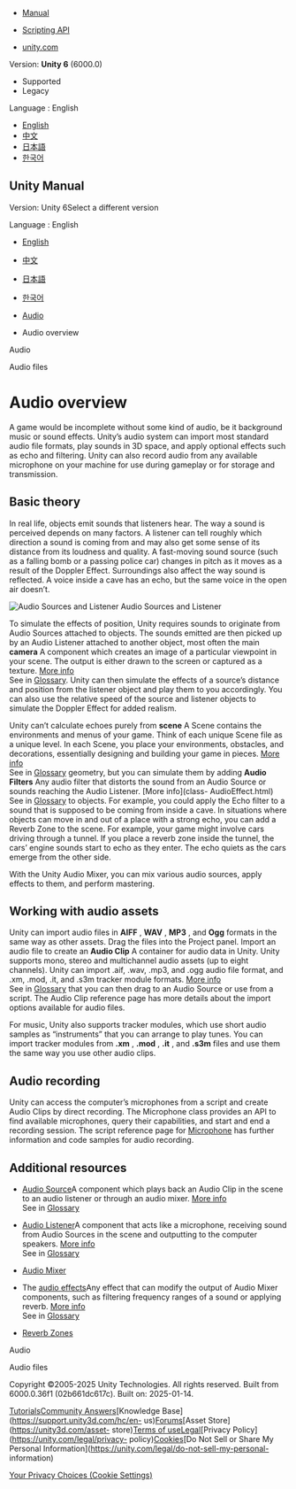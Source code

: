 [](https://docs.unity3d.com)

  * [Manual](../Manual/index.html)
  * [Scripting API](../ScriptReference/index.html)

  * [unity.com](https://unity.com/)

Version: **Unity 6** (6000.0)

  * Supported
  * Legacy

Language : English

  * [English](/Manual/AudioOverview.html)
  * [中文](/cn/current/Manual/AudioOverview.html)
  * [日本語](/ja/current/Manual/AudioOverview.html)
  * [한국어](/kr/current/Manual/AudioOverview.html)

[](https://docs.unity3d.com)

## Unity Manual

Version: Unity 6Select a different version

Language : English

  * [English](/Manual/AudioOverview.html)
  * [中文](/cn/current/Manual/AudioOverview.html)
  * [日本語](/ja/current/Manual/AudioOverview.html)
  * [한국어](/kr/current/Manual/AudioOverview.html)

  * [Audio](Audio.html)
  * Audio overview

[](Audio.html)

Audio

[](AudioFiles.html)

Audio files

# Audio overview

A game would be incomplete without some kind of audio, be it background music
or sound effects. Unity’s audio system can import most standard audio file
formats, play sounds in 3D space, and apply optional effects such as echo and
filtering. Unity can also record audio from any available microphone on your
machine for use during gameplay or for storage and transmission.

## Basic theory

In real life, objects emit sounds that listeners hear. The way a sound is
perceived depends on many factors. A listener can tell roughly which direction
a sound is coming from and may also get some sense of its distance from its
loudness and quality. A fast-moving sound source (such as a falling bomb or a
passing police car) changes in pitch as it moves as a result of the Doppler
Effect. Surroundings also affect the way sound is reflected. A voice inside a
cave has an echo, but the same voice in the open air doesn’t.

![Audio Sources and Listener](../uploads/Main/AudioSourceListDiagram.png)
Audio Sources and Listener

To simulate the effects of position, Unity requires sounds to originate from
Audio Sources attached to objects. The sounds emitted are then picked up by an
Audio Listener attached to another object, most often the main **camera** A
component which creates an image of a particular viewpoint in your scene. The
output is either drawn to the screen or captured as a texture. [More
info](CamerasOverview.html)  
See in [Glossary](Glossary.html#Camera). Unity can then simulate the effects
of a source’s distance and position from the listener object and play them to
you accordingly. You can also use the relative speed of the source and
listener objects to simulate the Doppler Effect for added realism.

Unity can’t calculate echoes purely from **scene** A Scene contains the
environments and menus of your game. Think of each unique Scene file as a
unique level. In each Scene, you place your environments, obstacles, and
decorations, essentially designing and building your game in pieces. [More
info](CreatingScenes.html)  
See in [Glossary](Glossary.html#Scene) geometry, but you can simulate them by
adding **Audio Filters** Any audio filter that distorts the sound from an
Audio Source or sounds reaching the Audio Listener. [More info](class-
AudioEffect.html)  
See in [Glossary](Glossary.html#AudioFilter) to objects. For example, you
could apply the Echo filter to a sound that is supposed to be coming from
inside a cave. In situations where objects can move in and out of a place with
a strong echo, you can add a Reverb Zone to the scene. For example, your game
might involve cars driving through a tunnel. If you place a reverb zone inside
the tunnel, the cars’ engine sounds start to echo as they enter. The echo
quiets as the cars emerge from the other side.

With the Unity Audio Mixer, you can mix various audio sources, apply effects
to them, and perform mastering.

## Working with audio assets

Unity can import audio files in **AIFF** , **WAV** , **MP3** , and **Ogg**
formats in the same way as other assets. Drag the files into the Project
panel. Import an audio file to create an **Audio Clip** A container for audio
data in Unity. Unity supports mono, stereo and multichannel audio assets (up
to eight channels). Unity can import .aif, .wav, .mp3, and .ogg audio file
format, and .xm, .mod, .it, and .s3m tracker module formats. [More
info](class-AudioClip.html)  
See in [Glossary](Glossary.html#AudioClip) that you can then drag to an Audio
Source or use from a script. The Audio Clip reference page has more details
about the import options available for audio files.

For music, Unity also supports tracker modules, which use short audio samples
as “instruments” that you can arrange to play tunes. You can import tracker
modules from **.xm** , **.mod** , **.it** , and **.s3m** files and use them
the same way you use other audio clips.

## Audio recording

Unity can access the computer’s microphones from a script and create Audio
Clips by direct recording. The Microphone class provides an API to find
available microphones, query their capabilities, and start and end a recording
session. The script reference page for
[Microphone](../ScriptReference/Microphone.html) has further information and
code samples for audio recording.

## Additional resources

  * [Audio Source](class-AudioSource.html)A component which plays back an Audio Clip in the scene to an audio listener or through an audio mixer. [More info](class-AudioSource.html)  
See in [Glossary](Glossary.html#AudioSource)

  * [Audio Listener](class-AudioListener.html)A component that acts like a microphone, receiving sound from Audio Sources in the scene and outputting to the computer speakers. [More info](class-AudioListener.html)  
See in [Glossary](Glossary.html#AudioListener)

  * [Audio Mixer](class-AudioMixer.html)
  * The [audio effects](class-AudioEffect.html)Any effect that can modify the output of Audio Mixer components, such as filtering frequency ranges of a sound or applying reverb. [More info](class-AudioEffectMixer.html)  
See in [Glossary](Glossary.html#AudioEffect)

  * [Reverb Zones](class-AudioReverbZone.html)

[](Audio.html)

Audio

[](AudioFiles.html)

Audio files

Copyright ©2005-2025 Unity Technologies. All rights reserved. Built from
6000.0.36f1 (02b661dc617c). Built on: 2025-01-14.

[Tutorials](https://learn.unity.com/)[Community
Answers](https://answers.unity3d.com)[Knowledge
Base](https://support.unity3d.com/hc/en-
us)[Forums](https://forum.unity3d.com)[Asset Store](https://unity3d.com/asset-
store)[Terms of
use](https://docs.unity3d.com/Manual/TermsOfUse.html)[Legal](https://unity.com/legal)[Privacy
Policy](https://unity.com/legal/privacy-
policy)[Cookies](https://unity.com/legal/cookie-policy)[Do Not Sell or Share
My Personal Information](https://unity.com/legal/do-not-sell-my-personal-
information)

[Your Privacy Choices (Cookie Settings)](javascript:void\(0\);)

